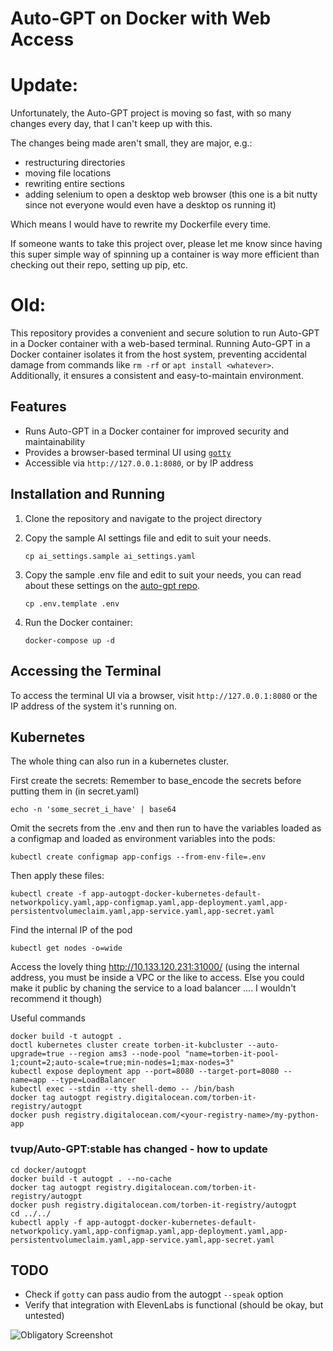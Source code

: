 # Auto-GPT on Docker with Web Access

# Update:

Unfortunately, the Auto-GPT project is moving so fast, with so many changes every day, that I can't keep up with this. 

The changes being made aren't small, they are major, e.g.:
* restructuring directories
* moving file locations
* rewriting entire sections
* adding selenium to open a desktop web browser (this one is a bit nutty since not everyone would even have a desktop os running it)

Which means I would have to rewrite my Dockerfile every time.

If someone wants to take this project over, please let me know since having this super simple way of spinning up a container is way more efficient than checking out their repo, setting up pip, etc.



# Old:


This repository provides a convenient and secure solution to run Auto-GPT in a Docker container with a web-based terminal. Running Auto-GPT in a Docker container isolates it from the host system, preventing accidental damage from commands like `rm -rf` or `apt install <whatever>`. Additionally, it ensures a consistent and easy-to-maintain environment.

## Features

- Runs Auto-GPT in a Docker container for improved security and maintainability
- Provides a browser-based terminal UI using [`gotty`](https://github.com/sorenisanerd/gotty)
- Accessible via `http://127.0.0.1:8080`, or by IP address

## Installation and Running

1. Clone the repository and navigate to the project directory
2. Copy the sample AI settings file and edit to suit your needs.

    ```
    cp ai_settings.sample ai_settings.yaml
    ```

3. Copy the sample .env file and edit to suit your needs, you can read about these settings on the [auto-gpt repo](https://github.com/Significant-Gravitas/Auto-GPT).

    ```
    cp .env.template .env
    ```

4. Run the Docker container:

    ```
    docker-compose up -d
    ```


## Accessing the Terminal

To access the terminal UI via a browser, visit `http://127.0.0.1:8080` or the IP address of the system it's running on. 

## Kubernetes

The whole thing can also run in a kubernetes cluster.

First create the secrets:
Remember to base_encode the secrets before putting them in (in secret.yaml)
```commandline
echo -n 'some_secret_i_have' | base64
```

Omit the secrets from the .env and then run to have the variables loaded as a configmap and loaded as environment variables into the pods:
```commandline
kubectl create configmap app-configs --from-env-file=.env
```

Then apply these files:
```commandline
kubectl create -f app-autogpt-docker-kubernetes-default-networkpolicy.yaml,app-configmap.yaml,app-deployment.yaml,app-persistentvolumeclaim.yaml,app-service.yaml,app-secret.yaml
```

Find the internal IP of the pod
```commandline
kubectl get nodes -o=wide
```

Access the lovely thing
http://10.133.120.231:31000/ (using the internal address, you must be inside a VPC or the like to access. Else you could make it public by chaning the service to a load balancer .... I wouldn't recommend it though)


Useful commands
```commandline
docker build -t autogpt .
doctl kubernetes cluster create torben-it-kubcluster --auto-upgrade=true --region ams3 --node-pool "name=torben-it-pool-1;count=2;auto-scale=true;min-nodes=1;max-nodes=3"
kubectl expose deployment app --port=8080 --target-port=8080 --name=app --type=LoadBalancer
kubectl exec --stdin --tty shell-demo -- /bin/bash
docker tag autogpt registry.digitalocean.com/torben-it-registry/autogpt
docker push registry.digitalocean.com/<your-registry-name>/my-python-app
```

### tvup/Auto-GPT:stable has changed - how to update
```commandline
cd docker/autogpt
docker build -t autogpt . --no-cache
docker tag autogpt registry.digitalocean.com/torben-it-registry/autogpt
docker push registry.digitalocean.com/torben-it-registry/autogpt
cd ../../
kubectl apply -f app-autogpt-docker-kubernetes-default-networkpolicy.yaml,app-configmap.yaml,app-deployment.yaml,app-persistentvolumeclaim.yaml,app-service.yaml,app-secret.yaml
```

## TODO

- Check if `gotty` can pass audio from the autogpt `--speak` option
- Verify that integration with ElevenLabs is functional (should be okay, but untested)

![Obligatory Screenshot](screenshots/screenshot.png)

